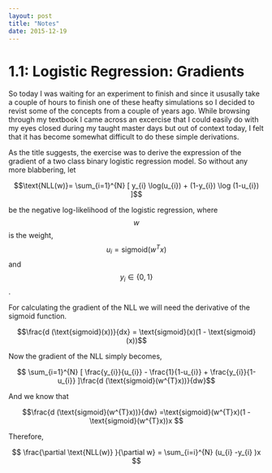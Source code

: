 ```yaml
---
layout: post
title: "Notes"
date: 2015-12-19
---
```

# 1.1: Logistic Regression: Gradients


So today I was waiting for an experiment to finish and since it ususally take a couple of hours to finish one of these heafty simulations so I decided to revist some of the concepts from a couple of years ago. While browsing through my textbook I came across an excercise that I could easily do with my eyes closed during my taught master days but out of context today, I felt that it has become somewhat difficult to do these simple derivations.

As the title suggests, the exercise was to derive the expression of the gradient of a two class binary logistic regression model. So without any more blabbering, let

$$\text{NLL(w)}= \sum_{i=1}^{N} [ y_{i} \log(u_{i}) + (1-y_{i}) \log (1-u_{i}) ]$$

be the negative log-likelihood of the logistic regression, where $$w$$ is the weight, $$u_{i} = \text{sigmoid}(w^{T}x)$$ and $$y_{i} \in \{0,1\}$$.

For calculating the gradient of the NLL we will need the derivative of the sigmoid function.

$$\frac{d (\text{sigmoid}(x))}{dx} = \text{sigmoid}(x)(1 - \text{sigmoid}(x))$$

Now the gradient of the NLL simply becomes,

$$ \sum_{i=1}^{N} [ \frac{y_{i}}{u_{i}} - \frac{1}{1-u_{i}} + \frac{y_{i}}{1-u_{i}} ]\frac{d (\text{sigmoid}(w^{T}x))}{dw}$$


And we know that 

$$\frac{d (\text{sigmoid}(w^{T}x))}{dw} =\text{sigmoid}(w^{T}x)(1 - \text{sigmoid}(w^{T}x))x $$


Therefore,


$$ \frac{\partial \text{NLL(w)} }{\partial w} = \sum_{i=i}^{N} (u_{i} -y_{i} )x $$
